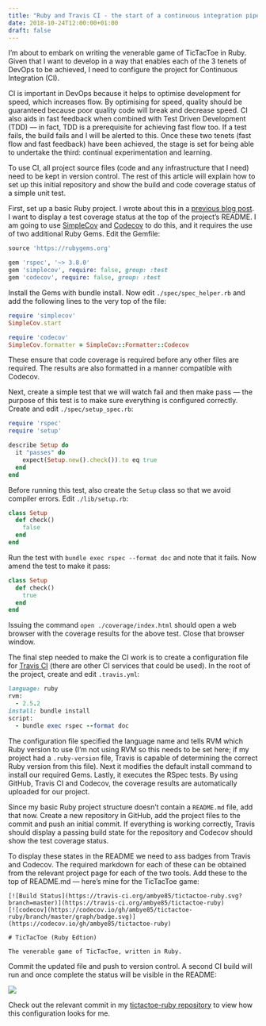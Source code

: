 ```yaml
---
title: "Ruby and Travis CI - the start of a continuous integration pipeline"
date: 2018-10-24T12:00:00+01:00
draft: false
---
```

I’m about to embark on writing the venerable game of TicTacToe in Ruby. Given that I want to develop in a way that enables each of the 3 tenets of DevOps to be achieved, I need to configure the project for Continuous Integration (CI).

CI is important in DevOps because it helps to optimise development for speed, which increases flow. By optimising for speed, quality should be guaranteed because poor quality code will break and decrease speed. CI also aids in fast feedback when combined with Test Driven Development (TDD) — in fact, TDD is a prerequisite for achieving fast flow too. If a test fails, the build fails and I will be alerted to this. Once these two tenets (fast flow and fast feedback) have been achieved, the stage is set for being able to undertake the third: continual experimentation and learning.

To use CI, all project source files (code and any infrastructure that I need) need to be kept in version control. The rest of this article will explain how to set up this initial repository and show the build and code coverage status of a simple unit test.

First, set up a basic Ruby project. I wrote about this in a [previous blog post](https://medium.com/@ambye/learning-ruby-a-simple-project-structure-and-a-passing-unit-test-ca4cb6af00ce). I want to display a test coverage status at the top of the project’s README. I am going to use [SimpleCov](https://github.com/colszowka/simplecov) and [Codecov](https://codecov.io/) to do this, and it requires the use of two additional Ruby Gems. Edit the Gemfile:

```ruby
source 'https://rubygems.org'

gem 'rspec', '~> 3.8.0'
gem 'simplecov', require: false, group: :test
gem 'codecov', require: false, group: :test
```

Install the Gems with bundle install. Now edit `./spec/spec_helper.rb` and add the following lines to the very top of the file:

```ruby
require 'simplecov'
SimpleCov.start

require 'codecov'
SimpleCov.formatter = SimpleCov::Formatter::Codecov
```

These ensure that code coverage is required before any other files are required. The results are also formatted in a manner compatible with Codecov.

Next, create a simple test that we will watch fail and then make pass — the purpose of this test is to make sure everything is configured correctly. Create and edit `./spec/setup_spec.rb`:

```ruby
require 'rspec'
require 'setup'

describe Setup do
  it "passes" do
    expect(Setup.new().check()).to eq true
  end
end
```

Before running this test, also create the `Setup` class so that we avoid compiler errors. Edit `./lib/setup.rb`:

```ruby
class Setup
  def check()
    false
  end
end
```

Run the test with `bundle exec rspec --format doc` and note that it fails. Now amend the test to make it pass:

```ruby
class Setup
  def check()
    true
  end
end
```

Issuing the command `open ./coverage/index.html` should open a web browser with the coverage results for the above test. Close that browser window.

The final step needed to make the CI work is to create a configuration file for [Travis CI](https://travis-ci.org/) (there are other CI services that could be used). In the root of the project, create and edit `.travis.yml`:

```ruby
language: ruby
rvm:
  - 2.5.2
install: bundle install
script:
  - bundle exec rspec --format doc
  ```

The configuration file specified the language name and tells RVM which Ruby version to use (I’m not using RVM so this needs to be set here; if my project had a `.ruby-version` file, Travis is capable of determining the correct Ruby version from this file). Next it modifies the default install command to install our required Gems. Lastly, it executes the RSpec tests. By using GitHub, Travis CI and Codecov, the coverage results are automatically uploaded for our project.

Since my basic Ruby project structure doesn’t contain a `README.md` file, add that now. Create a new repository in GitHub, add the project files to the commit and push an initial commit. If everything is working correctly, Travis should display a passing build state for the repository and Codecov should show the test coverage status.

To display these states in the README we need to ass badges from Travis and Codecov. The required markdown for each of these can be obtained from the relevant project page for each of the two tools. Add these to the top of README.md — here’s mine for the TicTacToe game:

    [![Build Status](https://travis-ci.org/ambye85/tictactoe-ruby.svg?branch=master)](https://travis-ci.org/ambye85/tictactoe-ruby)
    [![codecov](https://codecov.io/gh/ambye85/tictactoe-ruby/branch/master/graph/badge.svg)](https://codecov.io/gh/ambye85/tictactoe-ruby)

    # TicTacToe (Ruby Edtion)

    The venerable game of TicTacToe, written in Ruby.

Commit the updated file and push to version control. A second CI build will run and once complete the status will be visible in the README:

![](https://cdn-images-1.medium.com/max/2000/1*_uEYCiQyPk6jVcVu7hm2Bw.png)

Check out the relevant commit in my [tictactoe-ruby repository](https://github.com/ambye85/tictactoe-ruby/tree/bff44843bfb85a2967bcae413cfdee21eb7a1ed7) to view how this configuration looks for me.
